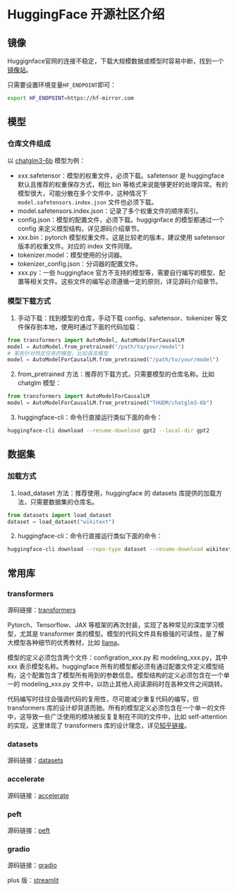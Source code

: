 # HuggingFace 开源社区介绍

## 镜像

Huggignface官网的连接不稳定，下载大规模数据或模型时容易中断，找到一个[镜像站](https://hf-mirror.com/)。

只需要设置环境变量`HF_ENDPOINT`即可：

```bash
export HF_ENDPOINT=https://hf-mirror.com
```

## 模型

### 仓库文件组成

以 [chatglm3-6b](https://huggingface.co/THUDM/chatglm3-6b/tree/main) 模型为例：
- xxx.safetensor：模型的权重文件，必须下载。safetensor 是 huggingface 默认且推荐的权重保存方式，相比 bin 等格式来说能够更好的处理异常。有的模型很大，可能分散在多个文件中，这种情况下 `model.safetensors.index.json` 文件也必须下载。
- model.safetensors.index.json：记录了多个权重文件的顺序索引。
- config.json：模型的配置文件，必须下载。huggignface 的模型都通过一个 config 来定义模型结构，详见源码介绍章节。
- xxx.bin：pytorch 模型权重文件。这是比较老的版本，建议使用 safetensor 版本的权重文件。对应的 index 文件同理。
- tokenizer.model：模型使用的分词器。
- tokenizer_config.json：分词器的配置文件。
- xxx.py：一些 huggingface 官方不支持的模型等，需要自行编写的模型、配置等相关文件。这些文件的编写必须遵循一定的原则，详见源码介绍章节。

### 模型下载方式

1. 手动下载：找到模型的仓库，手动下载 config、safetensor、tokenizer 等文件保存到本地，使用时通过下面的代码加载：
```python
from transformers import AutoModel, AutoModelForCausalLM
model = AutoModel.from_pretrained("/path/to/your/model")
# 某些针对特定任务的模型，比如语言模型
model = AutoModelForCausalLM.from_pretrained("/path/to/your/model")
```

2. from_pretrained 方法：推荐的下载方式，只需要模型的仓库名称。比如 chatglm 模型：
```python
from transformers import AutoModelForCausalLM
model = AutoModelForCausalLM.from_pretrained("THUDM/chatglm3-6b")
```

3. huggingface-cli：命令行直接运行类似下面的命令：
```bash
huggingface-cli download --resume-download gpt2 --local-dir gpt2
```

## 数据集

### 加载方式

1. load_dataset 方法：推荐使用，huggingface 的 datasets 库提供的加载方法，只需要数据集的仓库名。
```python
from datasets import load_dataset
dataset = load_dataset("wikitext")
```

2. huggingface-cli：命令行直接运行类似下面的命令：
```bash
huggingface-cli download --repo-type dataset --resume-download wikitext --local-dir wikitext
```

## 常用库

### transformers

源码链接：[transformers](https://github.com/huggingface/transformers)

Pytorch、Tensorflow、JAX 等框架的再次封装，实现了各种常见的深度学习模型，尤其是 transformer 类的模型。模型的代码文件具有极强的可读性，是了解大模型各种细节的优秀教材，比如 [llama](https://github.com/huggingface/transformers/tree/main/src/transformers/models/llama)。

模型的定义必须包含两个文件：configration_xxx.py 和 modeling_xxx.py，其中 xxx 表示模型名称。huggingface 所有的模型都必须有通过配置文件定义模型结构，这个配置包含了模型所有用到的参数信息。模型结构的定义必须包含在一个单一的 modeling_xxx.py 文件中，以防止其他人阅读源码时在各种文件之间跳转。

代码编写时往往会强调代码的复用性，尽可能减少重复代码的编写，但 transformers 库的设计却背道而驰。所有的模型定义必须包含在一个单一的文件中，这导致一些广泛使用的模块被反复复制在不同的文件中，比如 self-attention 的实现，这里体现了 transformers 库的设计理念，详见[知乎链接](https://zhuanlan.zhihu.com/p/648097305)。

### datasets

源码链接：[datasets](https://github.com/huggingface/datasets)

### accelerate

源码链接：[accelerate](https://github.com/huggingface/accelerate)

### peft

源码链接：[peft](https://github.com/huggingface/peft)

### gradio

源码链接：[gradio](https://github.com/gradio-app/gradio)

plus 版：[streamlit](https://github.com/streamlit/streamlit)